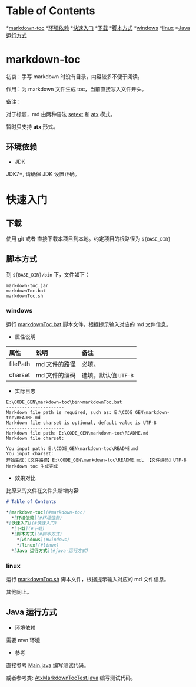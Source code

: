 # Table of Contents

*[markdown-toc](#markdown-toc)
  *[环境依赖](#环境依赖)
*[快速入门](#快速入门)
  *[下载](#下载)
  *[脚本方式](#脚本方式)
    *[windows](#windows)
    *[linux](#linux)
  *[Java 运行方式](#java-运行方式)


# markdown-toc

初衷：手写 markdown 时没有目录，内容较多不便于阅读。

作用：为 markdown 文件生成 toc，当前直接写入文件开头。

备注：

对于标题，md 由两种语法 [setext](http://docutils.sourceforge.net/mirror/setext.html) 和 [atx](http://www.aaronsw.com/2002/atx/) 模式。

暂时只支持 **atx** 形式。

## 环境依赖

- JDK 

JDK7+, 请确保 JDK 设置正确。

# 快速入门

## 下载

使用 git 或者 直接下载本项目到本地。约定项目的根路径为 `${BASE_DIR}`

## 脚本方式

到 `${BASE_DIR}/bin` 下，文件如下：

```
markdown-toc.jar
markdownToc.bat
markdownToc.sh
```

### windows

运行 [markdownToc.bat](bin/markdownToc.bat) 脚本文件，根据提示输入对应的 md 文件信息。

- 属性说明

| 属性 | 说明 | 备注 | 
|:---|:---|:---|
| filePath | md 文件的路径 | 必填。|
| charset | md 文件的编码 | 选填。默认值 `UTF-8` |
 
- 实际日志

```
E:\CODE_GEN\markdown-toc\bin>markdownToc.bat
----------------------
Markdown file path is required, such as: E:\CODE_GEN\markdown-toc\README.md
Markdown file charset is optional, default value is UTF-8
----------------------
Markdown file path: E:\CODE_GEN\markdown-toc\README.md
Markdown file charset:

You input path: E:\CODE_GEN\markdown-toc\README.md
You input charset:
开始生成：【文件路径】E:\CODE_GEN\markdown-toc\README.md, 【文件编码】UTF-8
Markdown toc 生成完成
```

- 效果对比

比原来的文件在文件头新增内容:

```markdown
# Table of Contents

*[markdown-toc](#markdown-toc)
  *[环境依赖](#环境依赖)
*[快速入门](#快速入门)
  *[下载](#下载)
  *[脚本方式](#脚本方式)
    *[windows](#windows)
    *[linux](#linux)
  *[Java 运行方式](#java-运行方式)
```

### linux

运行 [markdownToc.sh](bin/markdownToc.sh) 脚本文件，根据提示输入对应的 md 文件信息。

其他同上。

## Java 运行方式

- 环境依赖 

需要 mvn 环境

- 参考

直接参考 [Main.java](src/main/java/com/github/houbb/markdown/toc/Main.java) 编写测试代码。

或者参考类: [AtxMarkdownTocTest.java](src/test/java/com/github/houbb/markdown/toc/core/impl/AtxMarkdownTocTest.java) 编写测试代码。
